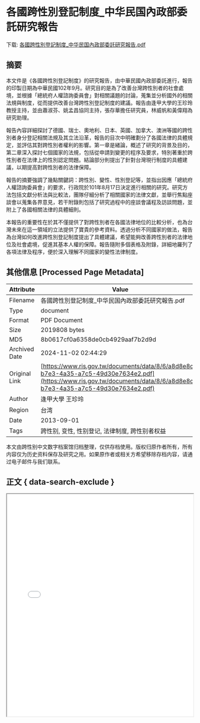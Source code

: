 # 各國跨性別登記制度_中华民国內政部委託研究報告

<!-- tcd_download_link -->
下载: <a href="../各國跨性別登記制度_中华民国內政部委託研究報告.pdf" download>各國跨性別登記制度_中华民国內政部委託研究報告.pdf</a>
<!-- tcd_download_link_end -->

## 摘要

<!-- tcd_abstract -->
本文件是《各國跨性別登記制度》的研究報告，由中華民國內政部委託進行，報告的印製日期為中華民國102年9月。研究目的是為了改善台灣跨性別者的社會處境，並根據「總統府人權諮詢委員會」對相關議題的討論，蒐集並分析國外的相關法規與制度，從而提供改善台灣跨性別登記制度的建議。報告由逢甲大學的王珍玲教授主持，並由蕭淑芬、姚孟昌協同主持，張存華擔任研究員，林威帆和黃偉翔為研究助理。

報告內容詳細探討了德國、瑞士、奧地利、日本、英國、加拿大、澳洲等國的跨性別者身分登記相關法規及其立法沿革，報告的目次中明確劃分了各國法律的具體規定，並評估其對跨性別者權利的影響。第一章是緒論，概述了研究的背景及目的，第二章深入探討七個國家的法規，包括從申請到變更的程序及要求，特別著重於跨性別者在法律上的性別認定問題。結論部分則提出了針對台灣現行制度的具體建議，以期提高對跨性別者的法律保障。

報告的摘要強調了幾點關鍵詞：跨性別、變性、性別登記等，並指出因應「總統府人權諮詢委員會」的要求，行政院於101年8月17日決定進行相關的研究。研究方法包括文獻分析法與比較法，團隊仔細分析了相關國家的法律文獻，並舉行焦點座談會以蒐集各界意見，若干附錄則包括了研究過程中的座談會議程及訪談問題，並附上了各國相關法律的具體細則。

本報告的重要性在於其不僅提供了對跨性別者在各國法律地位的比較分析，也為台灣未來在這一領域的立法提供了寶貴的參考資料。透過分析不同國家的做法，報告為台灣如何改進跨性別登記制度提出了具體建議，希望能夠改善跨性別者的法律地位及社會處境，促進其基本人權的保障。報告隨附多個表格及附錄，詳細地羅列了各項法律及程序，便於深入理解不同國家的變性法律制度。

<!-- tcd_abstract_end -->

## 其他信息 [Processed Page Metadata]

| Attribute       | Value                                  |
|-----------------|----------------------------------------|
| Filename        | 各國跨性別登記制度_中华民国內政部委託研究報告.pdf                             |
| Type            | document                                 |
| Format          | PDF Document                               |
| Size            | 2019808 bytes                           |
| MD5             | 8b0617cf0a6358de0cb4929aaf7b2d9d                                  |
| Archived Date   | 2024-11-02 02:44:29                             |
| Original Link   | [https://www.ris.gov.tw/documents/data/8/6/a8d8e8df-b7e3-4a35-a7c5-49d30e7634e2.pdf](https://www.ris.gov.tw/documents/data/8/6/a8d8e8df-b7e3-4a35-a7c5-49d30e7634e2.pdf)                         |
| Author          | 逢甲大學 王珍玲                               |
| Region          | 台湾                               |
| Date            | 2013-09-01                                 |
| Tags            | 跨性别, 变性, 性别登记, 法律制度, 跨性别者权益                                 |

本文由跨性别中文数字档案馆归档整理，仅供存档使用。版权归原作者所有，所有内容仅为历史资料保存及研究之用。如果原作者或相关方希望移除存档内容，请通过电子邮件与我们联系。

## 正文 { data-search-exclude }

<!-- tcd_main_text -->
<iframe src="../各國跨性別登記制度_中华民国內政部委託研究報告.pdf" width="100%" height="600px">
    <p>无法显示PDF，请下载查看。</p>
</iframe>
<!-- tcd_main_text_end -->

